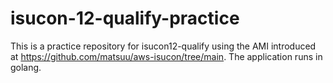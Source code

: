 # isucon-12-qualify-practice

This is a practice repository for isucon12-qualify using the AMI introduced at https://github.com/matsuu/aws-isucon/tree/main. The application runs in golang.

